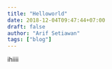 ```yaml
---
title: "Helloworld"
date: 2018-12-04T09:47:44+07:00
draft: false
author: "Arif Setiawan"
tags: ["blog"]
---
```



ihiiii
